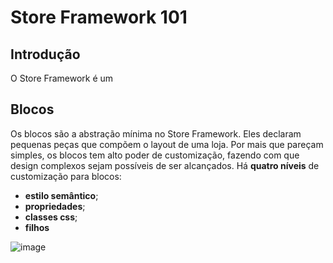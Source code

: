 # Store Framework 101

## Introdução

O Store Framework é um 

## Blocos

Os blocos são a abstração mínima no Store Framework. Eles declaram pequenas peças que compõem o layout de uma loja. Por mais que pareçam simples, os blocos tem alto poder de customização, fazendo com que design complexos sejam possíveis de ser alcançados. Há **quatro níveis** de customização para blocos: 
- **estilo semântico**;
- **propriedades**;
- **classes css**;
- **filhos**  

![image](https://user-images.githubusercontent.com/18701182/68428069-266cca80-018a-11ea-958b-818d392583a8.png)


